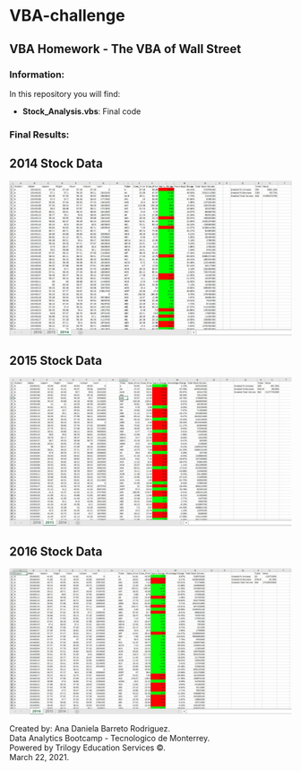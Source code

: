 # VBA-challenge
## VBA Homework - The VBA of Wall Street


### Information:
In this repository you will find:
* **Stock_Analysis.vbs**: Final code

### Final Results:
## 2014 Stock Data
![2014](https://github.com/dabarreto/VBA-challenge/blob/main/Results%20by%20Year/2014.JPG?raw=true)

## 2015 Stock Data
![2015](https://github.com/dabarreto/VBA-challenge/blob/main/Results%20by%20Year/2015.JPG?raw=true)
## 2016 Stock Data
![2016](https://github.com/dabarreto/VBA-challenge/blob/main/Results%20by%20Year/2016.JPG?raw=true)



Created by: Ana Daniela Barreto Rodriguez.\
Data Analytics Bootcamp - Tecnologico de Monterrey.\
Powered by Trilogy Education Services ©.\
March 22, 2021.


